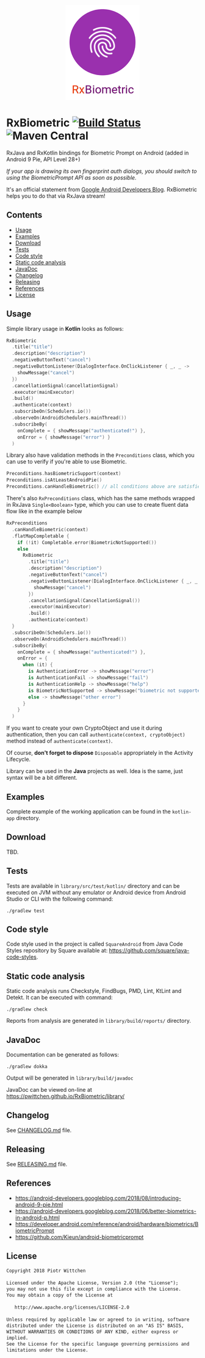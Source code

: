 <p align="center"><img src="logo.png" alt="logo" height="250px"></p>

RxBiometric [![Build Status](https://travis-ci.org/pwittchen/RxBiometric.svg?branch=master)](https://travis-ci.org/pwittchen/RxBiometric)  ![Maven Central](https://img.shields.io/maven-central/v/com.github.pwittchen/rxbiometric.svg?style=flat)
===========
RxJava and RxKotlin bindings for Biometric Prompt on Android (added in Android 9 Pie, API Level 28+)

*If your app is drawing its own fingerprint auth dialogs, you should switch to using the BiometricPrompt API as soon as possible.*

It's an official statement from [Google Android Developers Blog](https://android-developers.googleblog.com/2018/08/introducing-android-9-pie.html). RxBiometric helps you to do that via RxJava stream!

Contents
--------

- [Usage](#usage)
- [Examples](#examples)
- [Download](#download)
- [Tests](#tests)
- [Code style](#code-style)
- [Static code analysis](#static-code-analysis)
- [JavaDoc](#javadoc)
- [Changelog](#changelog)
- [Releasing](#releasing)
- [References](#references)
- [License](#license)

Usage
-----

Simple library usage in **Kotlin** looks as follows:

```kotlin
RxBiometric
  .title("title")
  .description("description")
  .negativeButtonText("cancel")
  .negativeButtonListener(DialogInterface.OnClickListener { _, _ ->
    showMessage("cancel")
  })
  .cancellationSignal(cancellationSignal)
  .executor(mainExecutor)
  .build()
  .authenticate(context)
  .subscribeOn(Schedulers.io())
  .observeOn(AndroidSchedulers.mainThread())
  .subscribeBy(
    onComplete = { showMessage("authenticated!") },
    onError = { showMessage("error") }
  )
```

Library also have validation methods in the `Preconditions` class, which you can use to verify if you're able to use Biometric.

```kotlin
Preconditions.hasBiometricSupport(context)
Preconditions.isAtLeastAndroidPie()
Preconditions.canHandleBiometric() // all conditions above are satisfied
```

There's also `RxPreconditions` class, which has the same methods wrapped in RxJava `Single<Boolean>` type,
which you can use to create fluent data flow like in the example below

```kotlin
RxPreconditions
  .canHandleBiometric(context)
  .flatMapCompletable {
    if (!it) Completable.error(BiometricNotSupported())
    else
      RxBiometric
        .title("title")
        .description("description")
        .negativeButtonText("cancel")
        .negativeButtonListener(DialogInterface.OnClickListener { _, _ ->
          showMessage("cancel")
        })
        .cancellationSignal(CancellationSignal())
        .executor(mainExecutor)
        .build()
        .authenticate(context)
  }
  .subscribeOn(Schedulers.io())
  .observeOn(AndroidSchedulers.mainThread())
  .subscribeBy(
    onComplete = { showMessage("authenticated!") },
    onError = {
      when (it) {
        is AuthenticationError -> showMessage("error")
        is AuthenticationFail -> showMessage("fail")
        is AuthenticationHelp -> showMessage("help")
        is BiometricNotSupported -> showMessage("biometric not supported")
        else -> showMessage("other error")
      }
    }
  )
```

If you want to create your own CryptoObject and use it during authentication, then you can call `authenticate(context, cryptoObject)` method instead of `authenticate(context)`.

Of course, **don't forget to dispose** `Disposable` appropriately in the Activity Lifecycle.

Library can be used in the **Java** projects as well. Idea is the same, just syntax will be a bit different.

Examples
--------

Complete example of the working application can be found in the `kotlin-app` directory.

Download
--------

TBD.

Tests
-----

Tests are available in `library/src/test/kotlin/` directory and can be executed on JVM without any emulator or Android device from Android Studio or CLI with the following command:

```
./gradlew test
```

Code style
----------

Code style used in the project is called `SquareAndroid` from Java Code Styles repository by Square available at: https://github.com/square/java-code-styles.

Static code analysis
--------------------

Static code analysis runs Checkstyle, FindBugs, PMD, Lint, KtLint and Detekt. It can be executed with command:

```
./gradlew check
```

Reports from analysis are generated in `library/build/reports/` directory.

JavaDoc
-------

Documentation can be generated as follows:

```
./gradlew dokka
```

Output will be generated in `library/build/javadoc`

JavaDoc can be viewed on-line at https://pwittchen.github.io/RxBiometric/library/

Changelog
---------

See [CHANGELOG.md](https://github.com/pwittchen/RxBiometric/blob/master/CHANGELOG.md) file.

Releasing
---------

See [RELEASING.md](https://github.com/pwittchen/RxBiometric/blob/master/RELEASING.md) file.

References
----------
- https://android-developers.googleblog.com/2018/08/introducing-android-9-pie.html
- https://android-developers.googleblog.com/2018/06/better-biometrics-in-android-p.html
- https://developer.android.com/reference/android/hardware/biometrics/BiometricPrompt
- https://github.com/Kieun/android-biometricprompt

License
-------

    Copyright 2018 Piotr Wittchen

    Licensed under the Apache License, Version 2.0 (the "License");
    you may not use this file except in compliance with the License.
    You may obtain a copy of the License at

       http://www.apache.org/licenses/LICENSE-2.0

    Unless required by applicable law or agreed to in writing, software
    distributed under the License is distributed on an "AS IS" BASIS,
    WITHOUT WARRANTIES OR CONDITIONS OF ANY KIND, either express or implied.
    See the License for the specific language governing permissions and
    limitations under the License.
